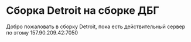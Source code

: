 # Сборка Detroit на сборке ДБГ

Добро пожаловать в сборку Detroit, пока есть действительный сервер по этому 157.90.209.42:7050
